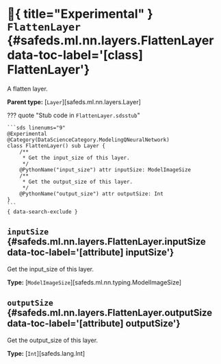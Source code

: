 [//]: # (DO NOT EDIT THIS FILE DIRECTLY. Instead, edit the corresponding stub file and execute `npm run docs:api`.)

# :test_tube:{ title="Experimental" } <code class="doc-symbol doc-symbol-class"></code> `FlattenLayer` {#safeds.ml.nn.layers.FlattenLayer data-toc-label='[class] FlattenLayer'}

A flatten layer.

**Parent type:** [`Layer`][safeds.ml.nn.layers.Layer]

??? quote "Stub code in `FlattenLayer.sdsstub`"

    ```sds linenums="9"
    @Experimental
    @Category(DataScienceCategory.ModelingQNeuralNetwork)
    class FlattenLayer() sub Layer {
        /**
         * Get the input_size of this layer.
         */
        @PythonName("input_size") attr inputSize: ModelImageSize
        /**
         * Get the output_size of this layer.
         */
        @PythonName("output_size") attr outputSize: Int
    }
    ```
    { data-search-exclude }

## <code class="doc-symbol doc-symbol-attribute"></code> `inputSize` {#safeds.ml.nn.layers.FlattenLayer.inputSize data-toc-label='[attribute] inputSize'}

Get the input_size of this layer.

**Type:** [`ModelImageSize`][safeds.ml.nn.typing.ModelImageSize]

## <code class="doc-symbol doc-symbol-attribute"></code> `outputSize` {#safeds.ml.nn.layers.FlattenLayer.outputSize data-toc-label='[attribute] outputSize'}

Get the output_size of this layer.

**Type:** [`Int`][safeds.lang.Int]
